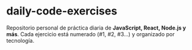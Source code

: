 # daily-code-exercises
Repositorio personal de práctica diaria de **JavaScript, React, Node.js y más**.   Cada ejercicio está numerado (#1, #2, #3...) y organizado por tecnología.  

